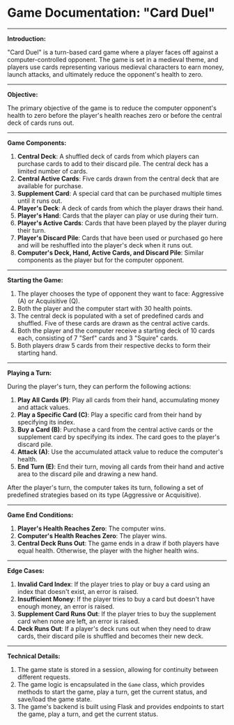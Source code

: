 # Game Documentation: "Card Duel"

---

**Introduction:**

"Card Duel" is a turn-based card game where a player faces off against a computer-controlled opponent. The game is set in a medieval theme, and players use cards representing various medieval characters to earn money, launch attacks, and ultimately reduce the opponent's health to zero.

---

**Objective:**

The primary objective of the game is to reduce the computer opponent's health to zero before the player's health reaches zero or before the central deck of cards runs out.

---

**Game Components:**

1. **Central Deck**: A shuffled deck of cards from which players can purchase cards to add to their discard pile. The central deck has a limited number of cards.
2. **Central Active Cards**: Five cards drawn from the central deck that are available for purchase.
3. **Supplement Card**: A special card that can be purchased multiple times until it runs out.
4. **Player's Deck**: A deck of cards from which the player draws their hand.
5. **Player's Hand**: Cards that the player can play or use during their turn.
6. **Player's Active Cards**: Cards that have been played by the player during their turn.
7. **Player's Discard Pile**: Cards that have been used or purchased go here and will be reshuffled into the player's deck when it runs out.
8. **Computer's Deck, Hand, Active Cards, and Discard Pile**: Similar components as the player but for the computer opponent.

---

**Starting the Game:**

1. The player chooses the type of opponent they want to face: Aggressive (A) or Acquisitive (Q).
2. Both the player and the computer start with 30 health points.
3. The central deck is populated with a set of predefined cards and shuffled. Five of these cards are drawn as the central active cards.
4. Both the player and the computer receive a starting deck of 10 cards each, consisting of 7 "Serf" cards and 3 "Squire" cards.
5. Both players draw 5 cards from their respective decks to form their starting hand.

---

**Playing a Turn:**

During the player's turn, they can perform the following actions:

1. **Play All Cards (P)**: Play all cards from their hand, accumulating money and attack values.
2. **Play a Specific Card (C)**: Play a specific card from their hand by specifying its index.
3. **Buy a Card (B)**: Purchase a card from the central active cards or the supplement card by specifying its index. The card goes to the player's discard pile.
4. **Attack (A)**: Use the accumulated attack value to reduce the computer's health.
5. **End Turn (E)**: End their turn, moving all cards from their hand and active area to the discard pile and drawing a new hand.

After the player's turn, the computer takes its turn, following a set of predefined strategies based on its type (Aggressive or Acquisitive).

---

**Game End Conditions:**

1. **Player's Health Reaches Zero**: The computer wins.
2. **Computer's Health Reaches Zero**: The player wins.
3. **Central Deck Runs Out**: The game ends in a draw if both players have equal health. Otherwise, the player with the higher health wins.

---

**Edge Cases:**

1. **Invalid Card Index**: If the player tries to play or buy a card using an index that doesn't exist, an error is raised.
2. **Insufficient Money**: If the player tries to buy a card but doesn't have enough money, an error is raised.
3. **Supplement Card Runs Out**: If the player tries to buy the supplement card when none are left, an error is raised.
4. **Deck Runs Out**: If a player's deck runs out when they need to draw cards, their discard pile is shuffled and becomes their new deck.

---

**Technical Details:**

1. The game state is stored in a session, allowing for continuity between different requests.
2. The game logic is encapsulated in the `Game` class, which provides methods to start the game, play a turn, get the current status, and save/load the game state.
3. The game's backend is built using Flask and provides endpoints to start the game, play a turn, and get the current status.
